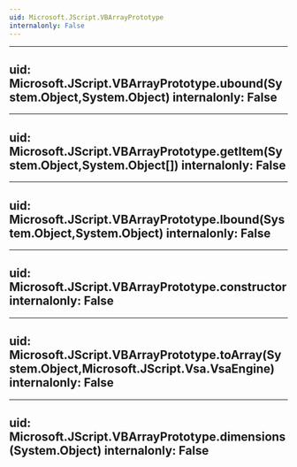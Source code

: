 ```yaml
---
uid: Microsoft.JScript.VBArrayPrototype
internalonly: False
---
```


---
uid: Microsoft.JScript.VBArrayPrototype.ubound(System.Object,System.Object)
internalonly: False
---

---
uid: Microsoft.JScript.VBArrayPrototype.getItem(System.Object,System.Object[])
internalonly: False
---

---
uid: Microsoft.JScript.VBArrayPrototype.lbound(System.Object,System.Object)
internalonly: False
---

---
uid: Microsoft.JScript.VBArrayPrototype.constructor
internalonly: False
---

---
uid: Microsoft.JScript.VBArrayPrototype.toArray(System.Object,Microsoft.JScript.Vsa.VsaEngine)
internalonly: False
---

---
uid: Microsoft.JScript.VBArrayPrototype.dimensions(System.Object)
internalonly: False
---
